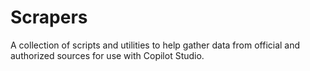 # Scrapers
A collection of scripts and utilities to help gather data from official and authorized sources for use with Copilot Studio. 
